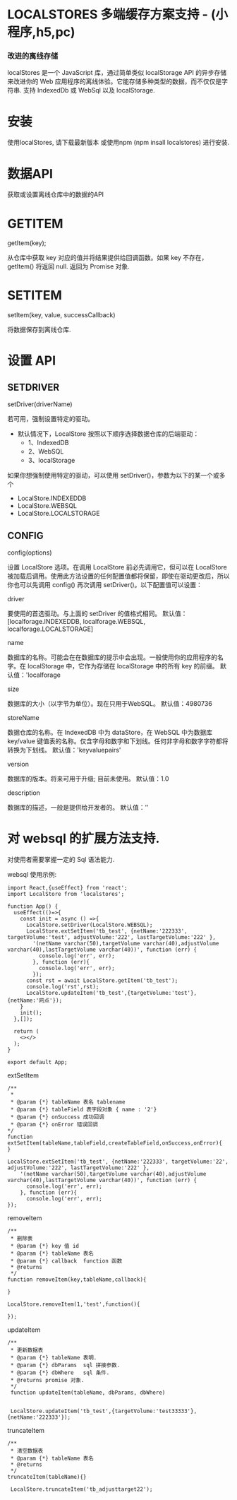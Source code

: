 # LOCALSTORES 多端缓存方案支持 - (小程序,h5,pc)
### 改进的离线存储
localStores 是一个 JavaScript 库，通过简单类似 localStorage API 的异步存储来改进你的 Web 应用程序的离线体验。它能存储多种类型的数据，而不仅仅是字符串. 支持 IndexedDb 或 WebSql 以及 localStorage.

#  安装
使用localStores, 请下载最新版本 或使用npm (npm insall localstores) 进行安装.

# 数据API
获取或设置离线仓库中的数据的API

# GETITEM
getItem(key);

从仓库中获取 key 对应的值并将结果提供给回调函数。如果 key 不存在，getItem() 将返回 null. 返回为 Promise 对象.

# SETITEM

setItem(key, value, successCallback)

将数据保存到离线仓库.

# 设置 API 

## SETDRIVER
setDriver(driverName)

若可用，强制设置特定的驱动。

* 默认情况下，LocalStore 按照以下顺序选择数据仓库的后端驱动：
  * 1、IndexedDB
  * 2、WebSQL
  * 3、localStorage

如果你想强制使用特定的驱动，可以使用 setDriver()，参数为以下的某一个或多个
* LocalStore.INDEXEDDB
* LocalStore.WEBSQL
* LocalStore.LOCALSTORAGE

## CONFIG
config(options)

设置 LocalStore 选项。在调用 LocalStore 前必先调用它，但可以在 LocalStore 被加载后调用。使用此方法设置的任何配置值都将保留，即使在驱动更改后，所以你也可以先调用 config() 再次调用 setDriver()。以下配置值可以设置：


driver

要使用的首选驱动。与上面的 setDriver 的值格式相同。
默认值：[localforage.INDEXEDDB, localforage.WEBSQL, localforage.LOCALSTORAGE]

name

数据库的名称。可能会在在数据库的提示中会出现。一般使用你的应用程序的名字。在 localStorage 中，它作为存储在 localStorage 中的所有 key 的前缀。
默认值：'localforage

size

数据库的大小（以字节为单位）。现在只用于WebSQL。 默认值：4980736

storeName

数据仓库的名称。在 IndexedDB 中为 dataStore，在 WebSQL 中为数据库 key/value 键值表的名称。仅含字母和数字和下划线。任何非字母和数字字符都将转换为下划线。
默认值：'keyvaluepairs'

version

数据库的版本。将来可用于升级; 目前未使用。
默认值：1.0

description

数据库的描述，一般是提供给开发者的。
默认值：''


# 对 websql 的扩展方法支持.


对使用者需要掌握一定的 Sql 语法能力.

websql 使用示例:
```
import React,{useEffect} from 'react';
import LocalStore from 'localstores';

function App() {
  useEffect(()=>{
    const init = async () =>{
      LocalStore.setDriver(LocalStore.WEBSQL);
      LocalStore.extSetItem('tb_test', {netName:'222333', targetVolume:'test', adjustVolume:'222', lastTargetVolume:'222' },
        '(netName varchar(50),targetVolume varchar(40),adjustVolume varchar(40),lastTargetVolume varchar(40))', function (err) {
          console.log('err', err);
        }, function (err){
          console.log('err', err);
        });
      const rst = await LocalStore.getItem('tb_test');
      console.log('rst',rst);
      LocalStore.updateItem('tb_test',{targetVolume:'test'},{netName:'网点'});
    }
    init();
  },[]);

  return (
    <></>
  );
}

export default App;
```

extSetItem

```
/**
 * 
 * @param {*} tableName 表名 tablename
 * @param {*} tableField 表字段对象 { name : '2'}
 * @param {*} onSuccess 成功回调
 * @param {*} onError 错误回调
*/
function extSetItem(tableName,tableField,createTableField,onSuccess,onError){
}

LocalStore.extSetItem('tb_test', {netName:'222333', targetVolume:'22', adjustVolume:'222', lastTargetVolume:'222' },
    '(netName varchar(50),targetVolume varchar(40),adjustVolume varchar(40),lastTargetVolume varchar(40))', function (err) {
      console.log('err', err);
    }, function (err){
      console.log('err', err);
});
```


removeItem
```
/**
 * 删除表
 * @param {*} key 值 id
 * @param {*} tableName 表名
 * @param {*} callback  function 函数
 * @returns 
 */
function removeItem(key,tableName,callback){

}

LocalStore.removeItem(1,'test',function(){

});

```


updateItem
```
/**
 * 更新数据表
 * @param {*} tableName 表明.
 * @param {*} dbParams  sql 拼接参数.
 * @param {*} dbWhere   sql 条件.
 * @returns promise 对象.
 */
 function updateItem(tableName, dbParams, dbWhere)


 LocalStore.updateItem('tb_test',{targetVolume:'test33333'},{netName:'222333'});
```

truncateItem

```
/**
 * 清空数据表
 * @param {*} tableName 表名
 * @returns 
 */
truncateItem(tableName){}

 LocalStore.truncateItem('tb_adjusttarget22');
```
### 







